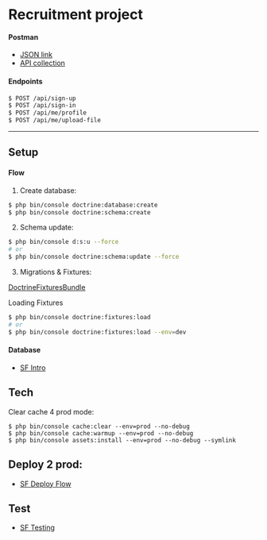 # Recruitment project

#### Postman
- [JSON link](https://www.getpostman.com/collections/e00e63258a3476125917)
- [API collection](https://app.getpostman.com/join-team?invite_code=ab5431dd4de4dce4b265a39fc974f8e9&target_code=519802c20851d693d791e5a1ac430ba1)

#### Endpoints
```bash
$ POST /api/sign-up
$ POST /api/sign-in
$ POST /api/me/profile
$ POST /api/me/upload-file
```

---

## Setup

#### Flow

1. Create database:

```bash
$ php bin/console doctrine:database:create
$ php bin/console doctrine:schema:create
```

2. Schema update:

```bash
$ php bin/console d:s:u --force
# or
$ php bin/console doctrine:schema:update --force
```

3. Migrations & Fixtures:

[DoctrineFixturesBundle](https://symfony.com/doc/3.5.x/bundles/DoctrineFixturesBundle/index.html)

Loading Fixtures
```bash
$ php bin/console doctrine:fixtures:load
# or 
$ php bin/console doctrine:fixtures:load --env=dev
```

#### Database
- [SF Intro](https://symfony.com/doc/current/doctrine.html)

## Tech

Clear cache 4 prod mode:

```
$ php bin/console cache:clear --env=prod --no-debug
$ php bin/console cache:warmup --env=prod --no-debug
$ php bin/console assets:install --env=prod --no-debug --symlink
```

## Deploy 2 prod:
- [SF Deploy Flow](https://symfony.com/doc/current/deployment.html)


## Test
- [SF Testing](https://symfony.com/doc/current/testing.html)

